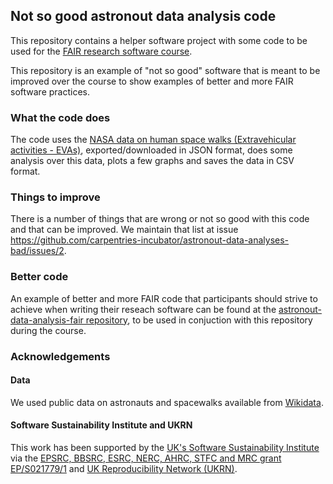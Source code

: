 ## Not so good astronout data analysis code

This repository contains a helper software project with some code to be used 
for the [FAIR research software course](https://github.com/carpentries-incubator/fair-research-software). 

This repository is an example of "not so good" software that is meant to be improved over the course to show examples of better 
and more FAIR software practices. 

### What the code does
The code uses the [NASA data on human space walks (Extravehicular activities - EVAs)](https://data.nasa.gov/Raw-Data/Extra-vehicular-Activity-EVA-US-and-Russia/9kcy-zwvn/data_preview), 
exported/downloaded in JSON format, does some analysis over this data, plots a few graphs and saves the data in CSV format. 

### Things to improve
There is a number of things that are wrong or not so good with this code and that can be improved. We maintain that list at issue
https://github.com/carpentries-incubator/astronout-data-analyses-bad/issues/2.

### Better code
An example of better and more FAIR code that participants should strive to achieve when writing their reseach software 
can be found at the [astronout-data-analysis-fair repository](https://github.com/carpentries-incubator/astronout-data-analysis-fair), 
to be used in conjuction with this repository during the course.

### Acknowledgements

#### Data
We used public data on astronauts and spacewalks available from [Wikidata](https://www.wikidata.org/wiki/Wikidata:Main_Page).

#### Software Sustainability Institute and UKRN

This work has been supported by the [UK's Software Sustainability Institute](https://software.ac.uk) via the [EPSRC, BBSRC, ESRC, NERC, AHRC, STFC and MRC grant EP/S021779/1](https://gow.epsrc.ukri.org/NGBOViewGrant.aspx?GrantRef=EP/S021779/1)
and [UK Reproducibility Network (UKRN)](https://www.ukrn.org/).
